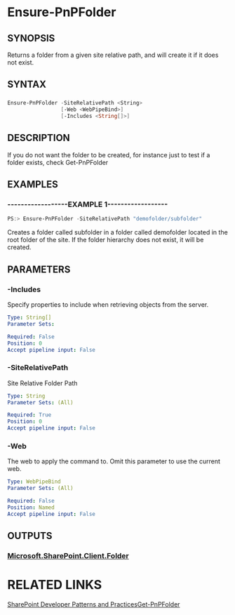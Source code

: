 # Ensure-PnPFolder

## SYNOPSIS
Returns a folder from a given site relative path, and will create it if it does not exist.

## SYNTAX 

### 
```powershell
Ensure-PnPFolder -SiteRelativePath <String>
                 [-Web <WebPipeBind>]
                 [-Includes <String[]>]
```

## DESCRIPTION
If you do not want the folder to be created, for instance just to test if a folder exists, check Get-PnPFolder

## EXAMPLES

### ------------------EXAMPLE 1------------------
```powershell
PS:> Ensure-PnPFolder -SiteRelativePath "demofolder/subfolder"
```

Creates a folder called subfolder in a folder called demofolder located in the root folder of the site. If the folder hierarchy does not exist, it will be created.

## PARAMETERS

### -Includes
Specify properties to include when retrieving objects from the server.

```yaml
Type: String[]
Parameter Sets: 

Required: False
Position: 0
Accept pipeline input: False
```

### -SiteRelativePath
Site Relative Folder Path

```yaml
Type: String
Parameter Sets: (All)

Required: True
Position: 0
Accept pipeline input: False
```

### -Web
The web to apply the command to. Omit this parameter to use the current web.

```yaml
Type: WebPipeBind
Parameter Sets: (All)

Required: False
Position: Named
Accept pipeline input: False
```

## OUTPUTS

### [Microsoft.SharePoint.Client.Folder](https://msdn.microsoft.com/en-us/library/microsoft.sharepoint.client.folder.aspx)

# RELATED LINKS

[SharePoint Developer Patterns and Practices](http://aka.ms/sppnp)[Get-PnPFolder](https://github.com/OfficeDev/PnP-PowerShell/blob/master/Documentation/GetPnPFolder.md)